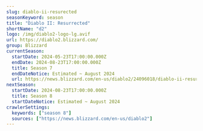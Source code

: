 ```yaml
---
slug: diablo-ii-resurected
seasonKeyword: season
title: "Diablo II: Resurrected"
shortName: "d2"
logo: /img/diablo2-logo-lg.avif
url: https://diablo2.blizzard.com/
group: Blizzard
currentSeason:
  startDate: 2024-05-23T17:00:00.000Z
  endDate: 2024-08-23T17:00:00.000Z
  title: Season 7
  endDateNotice: Estimated ~ August 2024
  url: https://news.blizzard.com/en-us/diablo2/24096018/diablo-ii-resurrected-ladder-season-7-now-live
nextSeason:
  startDate: 2024-08-23T17:00:00.000Z
  title: Season 8
  startDateNotice: Estimated ~ August 2024
crawlerSettings:
  keywords: ["season 8"]
  sources: ["https://news.blizzard.com/en-us/diablo2"]
---
```

